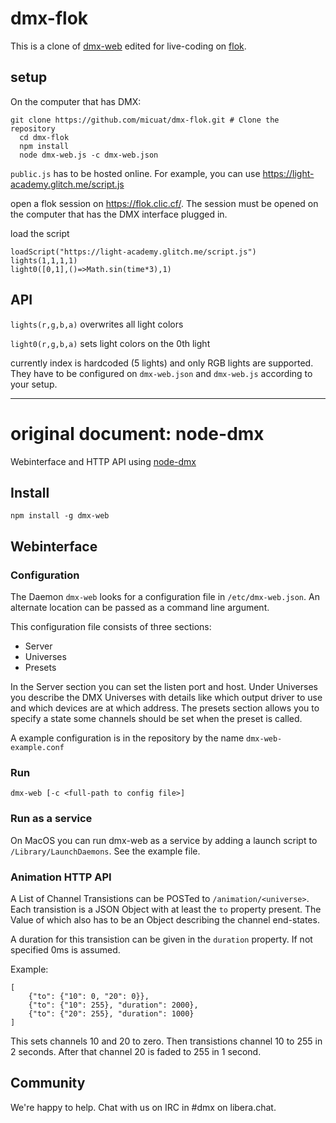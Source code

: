 # dmx-flok

This is a clone of [dmx-web](https://github.com/node-dmx/dmx-web) edited for live-coding on [flok](https://github.com/munshkr/flok).

## setup

On the computer that has DMX:

    git clone https://github.com/micuat/dmx-flok.git # Clone the repository
	  cd dmx-flok
	  npm install
	  node dmx-web.js -c dmx-web.json

`public.js` has to be hosted online. For example, you can use https://light-academy.glitch.me/script.js

open a flok session on https://flok.clic.cf/. The session must be opened on the computer that has the DMX interface plugged in.

load the script

    loadScript("https://light-academy.glitch.me/script.js")
    lights(1,1,1,1)
    light0([0,1],()=>Math.sin(time*3),1)

## API

`lights(r,g,b,a)` overwrites all light colors

`light0(r,g,b,a)` sets light colors on the 0th light

currently index is hardcoded (5 lights) and only RGB lights are supported. They have to be configured on `dmx-web.json` and `dmx-web.js` according to your setup.

---

# original document: node-dmx

Webinterface and HTTP API using [node-dmx](https://github.com/node-dmx/dmx)

## Install

`npm install -g dmx-web`

## Webinterface

### Configuration

The Daemon `dmx-web` looks for a configuration file in `/etc/dmx-web.json`. An alternate location can be passed as a command line argument.

This configuration file consists of three sections:

- Server
- Universes
- Presets

In the Server section you can set the listen port and host.
Under Universes you describe the DMX Universes with details like which output driver to use and which devices are at which address.
The presets section allows you to specify a state some channels should be set when the preset is called.

A example configuration is in the repository by the name `dmx-web-example.conf`

### Run

`dmx-web [-c <full-path to config file>]`

### Run as a service

On MacOS you can run dmx-web as a service by adding a launch script to `/Library/LaunchDaemons`. See the example file.

### Animation HTTP API

A List of Channel Transistions can be POSTed to `/animation/<universe>`. Each transistion is a JSON Object with at least the `to` property present. The Value of which also has to be an Object describing the channel end-states.

A duration for this transistion can be given in the `duration` property.
If not specified 0ms is assumed.

Example:

	[
		{"to": {"10": 0, "20": 0}},
		{"to": {"10": 255}, "duration": 2000},
		{"to": {"20": 255}, "duration": 1000}
	]

This sets channels 10 and 20 to zero. Then transistions channel 10 to 255 in 2 seconds. After that channel 20 is faded to 255 in 1 second.


## Community

We're happy to help. Chat with us on IRC in #dmx on libera.chat.
